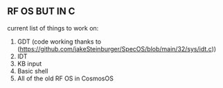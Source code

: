 ## RF OS BUT IN C
current list of things to work on:
1. GDT (code working thanks to (https://github.com/jakeSteinburger/SpecOS/blob/main/32/sys/idt.c))
2. IDT
3. KB input
4. Basic shell
5. All of the old RF OS in CosmosOS
